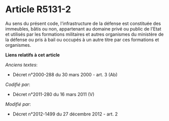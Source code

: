 # Article R5131-2

Au sens du présent code, l'infrastructure de la défense est constituée des immeubles, bâtis ou non, appartenant au domaine
privé ou public de l'Etat et utilisés par les formations militaires et autres organismes du ministère de la défense ou pris à
bail ou occupés à un autre titre par ces formations et organismes.

**Liens relatifs à cet article**

_Anciens textes_:

  - Décret n°2000-288 du 30 mars 2000 - art. 3 (Ab)

_Codifié par_:

  - Décret n°2011-280 du 16 mars 2011 (V)

_Modifié par_:

  - Décret n°2012-1499 du 27 décembre 2012 - art. 2
